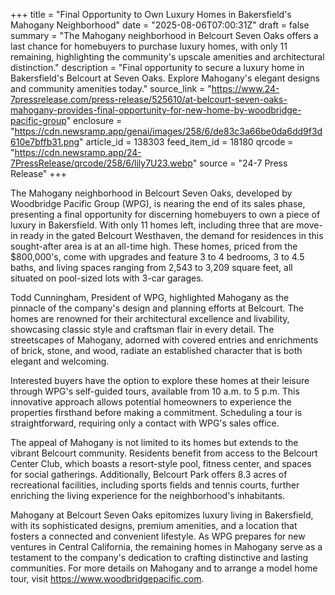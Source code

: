 +++
title = "Final Opportunity to Own Luxury Homes in Bakersfield's Mahogany Neighborhood"
date = "2025-08-06T07:00:31Z"
draft = false
summary = "The Mahogany neighborhood in Belcourt Seven Oaks offers a last chance for homebuyers to purchase luxury homes, with only 11 remaining, highlighting the community's upscale amenities and architectural distinction."
description = "Final opportunity to secure a luxury home in Bakersfield's Belcourt at Seven Oaks. Explore Mahogany's elegant designs and community amenities today."
source_link = "https://www.24-7pressrelease.com/press-release/525610/at-belcourt-seven-oaks-mahogany-provides-final-opportunity-for-new-home-by-woodbridge-pacific-group"
enclosure = "https://cdn.newsramp.app/genai/images/258/6/de83c3a66be0da6dd9f3d610e7bffb31.png"
article_id = 138303
feed_item_id = 18180
qrcode = "https://cdn.newsramp.app/24-7PressRelease/qrcode/258/6/lily7U23.webp"
source = "24-7 Press Release"
+++

<p>The Mahogany neighborhood in Belcourt Seven Oaks, developed by Woodbridge Pacific Group (WPG), is nearing the end of its sales phase, presenting a final opportunity for discerning homebuyers to own a piece of luxury in Bakersfield. With only 11 homes left, including three that are move-in ready in the gated Belcourt Westhaven, the demand for residences in this sought-after area is at an all-time high. These homes, priced from the $800,000's, come with upgrades and feature 3 to 4 bedrooms, 3 to 4.5 baths, and living spaces ranging from 2,543 to 3,209 square feet, all situated on pool-sized lots with 3-car garages.</p><p>Todd Cunningham, President of WPG, highlighted Mahogany as the pinnacle of the company's design and planning efforts at Belcourt. The homes are renowned for their architectural excellence and livability, showcasing classic style and craftsman flair in every detail. The streetscapes of Mahogany, adorned with covered entries and enrichments of brick, stone, and wood, radiate an established character that is both elegant and welcoming.</p><p>Interested buyers have the option to explore these homes at their leisure through WPG's self-guided tours, available from 10 a.m. to 5 p.m. This innovative approach allows potential homeowners to experience the properties firsthand before making a commitment. Scheduling a tour is straightforward, requiring only a contact with WPG's sales office.</p><p>The appeal of Mahogany is not limited to its homes but extends to the vibrant Belcourt community. Residents benefit from access to the Belcourt Center Club, which boasts a resort-style pool, fitness center, and spaces for social gatherings. Additionally, Belcourt Park offers 8.3 acres of recreational facilities, including sports fields and tennis courts, further enriching the living experience for the neighborhood's inhabitants.</p><p>Mahogany at Belcourt Seven Oaks epitomizes luxury living in Bakersfield, with its sophisticated designs, premium amenities, and a location that fosters a connected and convenient lifestyle. As WPG prepares for new ventures in Central California, the remaining homes in Mahogany serve as a testament to the company's dedication to crafting distinctive and lasting communities. For more details on Mahogany and to arrange a model home tour, visit <a href='https://www.woodbridgepacific.com' rel='nofollow' target='_blank'>https://www.woodbridgepacific.com</a>.</p>